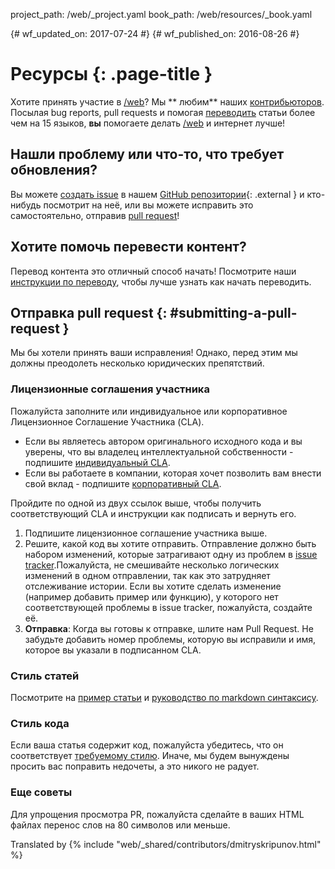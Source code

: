 project_path: /web/_project.yaml
book_path: /web/resources/_book.yaml

{# wf_updated_on: 2017-07-24 #}
{# wf_published_on: 2016-08-26 #}

# Ресурсы {: .page-title }

Хотите принять участие в [/web](/web/)? Мы ** любим** наших
[контрибьюторов](contributors). Посылая bug reports, pull requests и помогая
[переводить](translations) статьи более чем на 15 языков, **вы** помогаете
делать [/web](/web/) и интернет лучше!

## Нашли проблему или что-то, что требует обновления?

Вы можете [создать issue](https://github.com/Google/WebFundamentals/issues) в
нашем [GitHub репозитории](https://github.com/Google/WebFundamentals/){:
.external } и кто-нибудь посмотрит на неё, или вы можете исправить это
самостоятельно, отправив [pull request](#submitting-a-pull-request)!

## Хотите помочь перевести контент?

Перевод контента это отличный способ начать! Посмотрите наши [инструкции по
переводу](translations), чтобы лучше узнать как начать переводить.

## Отправка pull request {: #submitting-a-pull-request }

Мы бы хотели принять ваши исправления! Однако, перед этим мы должны преодолеть
несколько юридических препятствий.

### Лицензионные соглашения участника

Пожалуйста заполните или индивидуальное или корпоративное Лицензионное
Соглашение Участника (CLA).

- Если вы являетесь автором оригинального исходного кода и вы уверены, что вы
владелец интеллектуальной собственности - подпишите [индивидуальный
CLA](/open-source/cla/individual).
- Если вы работаете в компании, которая хочет позволить вам внести свой вклад -
подпишите [корпоративный CLA](/open-source/cla/corporate).

Пройдите по одной из двух ссылок выше, чтобы получить соответствующий CLA и
инструкции как подписать и вернуть его.

1. Подпишите лицензионное соглашение участника выше.
2. Решите, какой код вы хотите отправить. Отправление должно быть набором
изменений, которые затрагивают одну из проблем в [issue
tracker](https://github.com/Google/WebFundamentals/issues).Пожалуйста, не
смешивайте несколько логических изменений в одном отправлении, так как это
затрудняет отслеживание истории. Если вы хотите сделать изменение (например
добавить пример или функцию), у которого нет соответствующей проблемы в issue
tracker, пожалуйста, создайте её.
3. **Отправка**: Когда вы готовы к отправке, шлите нам Pull Request. Не забудьте
добавить номер проблемы, которую вы исправили и имя, которое вы указали в
подписанном CLA.

### Стиль статей

Посмотрите на [пример статьи](writing-an-article) и [руководство по markdown
синтаксису](markdown-syntax).

### Стиль кода

Если ваша статья содержит код, пожалуйста убедитесь, что он соответствует
[требуемому стилю](https://google.github.io/styleguide/javascriptguide.xml).
Иначе, мы будем вынуждены просить вас поправить недочеты, а это никого не
радует.

### Еще советы

Для упрощения просмотра PR, пожалуйста сделайте в ваших HTML файлах перенос слов
на 80 символов или меньше.



Translated by
{% include "web/_shared/contributors/dmitryskripunov.html" %}
